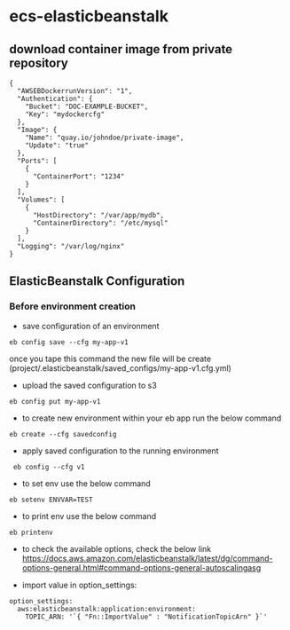 # ecs-elasticbeanstalk

## download container image from private repository
```
{
  "AWSEBDockerrunVersion": "1",
  "Authentication": {
    "Bucket": "DOC-EXAMPLE-BUCKET",
    "Key": "mydockercfg"
  },
  "Image": {
    "Name": "quay.io/johndoe/private-image",
    "Update": "true"
  },
  "Ports": [
    {
      "ContainerPort": "1234"
    }
  ],
  "Volumes": [
    {
      "HostDirectory": "/var/app/mydb",
      "ContainerDirectory": "/etc/mysql"
    }
  ],
  "Logging": "/var/log/nginx"
}
```
## ElasticBeanstalk Configuration

### Before environment creation

* save configuration of an environment

```
eb config save --cfg my-app-v1
```
once you tape this command the new file will be create (project/.elasticbeanstalk/saved_configs/my-app-v1.cfg.yml)

* upload the saved configuration to s3

```
eb config put my-app-v1
```

* to create new environment within your eb app run the below command

```
eb create --cfg savedconfig
```

* apply saved configuration to the running environment

```
 eb config --cfg v1
```
* to set env use the below command

```
eb setenv ENVVAR=TEST
```

* to print env use the below command

```
eb printenv
```

* to check the available options, check the below link
https://docs.aws.amazon.com/elasticbeanstalk/latest/dg/command-options-general.html#command-options-general-autoscalingasg


* import value in option_settings:
```
option_settings:
  aws:elasticbeanstalk:application:environment:
    TOPIC_ARN: '`{ "Fn::ImportValue" : "NotificationTopicArn" }`'
```
